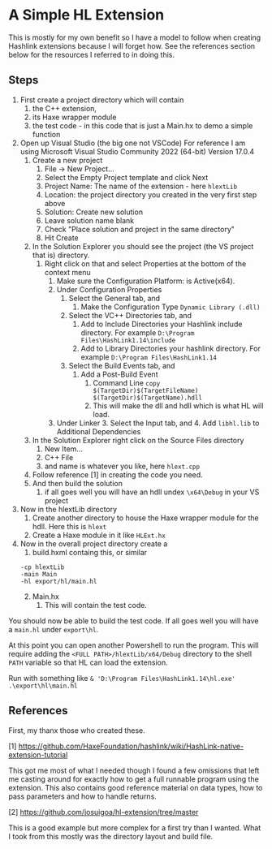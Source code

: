 # A Simple HL Extension

This is mostly for my own benefit so I have a model to follow when creating Hashlink extensions because I will forget how.
See the references section below for the resources I referred to in doing this.

## Steps

   1. First create a project directory which will contain
      1. the C++ extension,
      2. its Haxe wrapper module
      3. the test code - in this code that is just a Main.hx to demo a simple function
   2. Open up Visual Studio (the big one not VSCode) 
        For reference I am using Microsoft Visual Studio Community 2022 (64-bit) Version 17.0.4
      1. Create a new project
         1. File -> New Project...
         2. Select the Empty Project template and click Next
         3. Project Name: The name of the extension - here `hlextLib`
         4. Location: the project directory you created in the very first step above
         5. Solution: Create new solution
         6. Leave solution name blank
         7. Check "Place solution and project in the same directory"
         8. Hit Create
      2. In the Solution Explorer you should see the project (the VS project that is) directory.
         1. Right click on that and select Properties at the bottom of the context menu
            1. Make sure the Configuration Platform: is Active(x64).
            2. Under Configuration Properties
               1. Select the General tab, and
                  1. Make the Configuration Type `Dynamic Library (.dll)`
               2. Select the VC++ Directories tab, and
                  1. Add to Include Directories your Hashlink include directory. For example `D:\Program Files\HashLink1.14\include`
                  2. Add to Library Directories your hashlink directory. For example `D:\Program Files\HashLink1.14`
               4. Select the Build Events tab, and
                  1. Add a Post-Build Event
                     1. Command Line `copy $(TargetDir)$(TargetFileName)  $(TargetDir)$(TargetName).hdll `
                     2. This will make the dll and hdll which is what HL will load.
            3. Under Linker
               3. Select the Input tab, and
               4. Add `libhl.lib` to Additional Dependencies
      3. In the Solution Explorer right click on the Source Files directory
         1. New Item...
         2. C++ File
         3. and name is whatever you like, here `hlext.cpp`
      4. Follow reference [1] in creating the code you need.
      5. And then build the solution
         1. if all goes well you will have an hdll undex `\x64\Debug` in your VS project
   3. Now in the hlextLib directory
      1. Create another directory to house the Haxe wrapper module for the hdll. Here this is `hlext`
      2. Create a Haxe module in it like `HLExt.hx`
   4. Now in the overall project directory create a
      1. build.hxml containg this, or similar
        ```
        -cp hlextLib
        -main Main
        -hl export/hl/main.hl
        ```
      2. Main.hx
         1. This will contain the test code.
   
You should now be able to build the test code. If all goes well you will have a `main.hl`  under `export\hl`.

At this point you can open another Powershell to run the program. This will require adding the `<FULL PATH>/hlextLib/x64/Debug` directory to the shell `PATH` variable so that HL can load the extension.

Run with something like `& 'D:\Program Files\HashLink1.14\hl.exe' .\export\hl\main.hl`


## References

First, my thanx those who created these.

[1] https://github.com/HaxeFoundation/hashlink/wiki/HashLink-native-extension-tutorial

   This got me most of what I needed though I found a few omissions that left me casting around for exactly how to get a full runnable program using the extension. This also contains good reference material on data types, how to pass parameters and how to handle returns.

[2] https://github.com/josuigoa/hl-extension/tree/master

   This is a good example but more complex for a first try than I wanted. What I took from this mostly was the directory layout and build file.